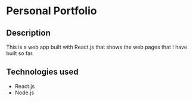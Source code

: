# Personal Portfolio
## Description
This is a web app built with React.js that shows the web pages that I have built so far.

## Technologies used
- React.js
- Node.js
